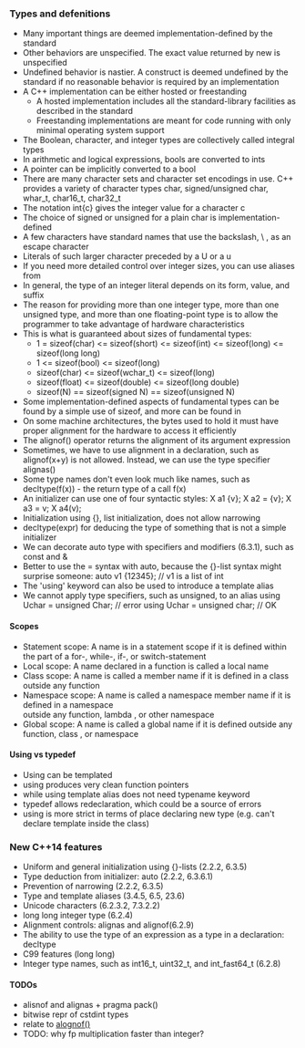 ### Types and defenitions

* Many important things are deemed implementation-defined by the standard
* Other behaviors are unspecified. The exact value returned by new is unspecified
* Undefined behavior is nastier. A construct is deemed undefined by the standard 
  if no reasonable behavior is required by an implementation
* A C++ implementation can be either hosted or freestanding
	* A hosted implementation includes all the standard-library facilities as described in the standard
	* Freestanding implementations are meant for code running with only minimal operating system support
* The Boolean, character, and integer types are collectively called integral types
* In arithmetic and logical expressions, bools are converted to ints
* A pointer can be implicitly converted to a bool
* There are many character sets and character set encodings in use. C++ provides a variety of character types
  char, signed/unsigned char, whar_t, char16_t, char32_t
* The notation int{c} gives the integer value for a character c 
* The choice of signed or unsigned for a plain char is implementation-defined
* A few characters have standard names that use the backslash, \ , as an escape character
* Literals of such larger character preceded by a U or a u
* If you need more detailed control over integer sizes, you can use aliases from <cstdint>
* In general, the type of an integer literal depends on its form, value, and suffix
* The reason for providing more than one integer type, more than one unsigned type, 
  and more than one floating-point type is to allow the programmer 
  to take advantage of hardware characteristics
* This is what is guaranteed about sizes of fundamental types:
    * 1 = sizeof(char) <= sizeof(short) <= sizeof(int) <= sizeof(long) <= sizeof(long long)
    * 1 <= sizeof(bool) <= sizeof(long)
    * sizeof(char) <= sizeof(wchar_t) <= sizeof(long)
    * sizeof(float) <= sizeof(double) <= sizeof(long double)
    * sizeof(N) == sizeof(signed N) == sizeof(unsigned N)
* Some implementation-defined aspects of fundamental types can be found by a simple use of sizeof, 
  and more can be found in <limits>
* On some machine architectures, the bytes used to hold it must have proper alignment
  for the hardware to access it efficiently
* The alignof() operator returns the alignment of its argument expression
* Sometimes, we have to use alignment in a declaration, such as alignof(x+y) is not allowed. 
  Instead, we can use the type specifier alignas()
* Some type names don't even look much like names, such as decltype(f(x)) - the return type of a call f(x)
* An initializer can use one of four syntactic styles:
X a1 {v}; 
X a2 = {v}; 
X a3 = v; 
X a4(v);
* Initialization using {}, list initialization, does not allow narrowing 
* decltype(expr) for deducing the type of something that is not a simple initializer
* We can decorate auto type with specifiers and modifiers (6.3.1), such as const and & 
* Better to use the = syntax with auto, because the {}-list syntax might surprise someone:
auto v1 {12345}; // v1 is a list of int
* The 'using' keyword can also be used to introduce a template alias
* We cannot apply type specifiers, such as unsigned, to an alias
using Uchar = unsigned Char; // error 
using Uchar = unsigned char; // OK

#### Scopes
* Statement scope: A name is in a statement scope if it is defined within the  part of a for-, while-, if-, or switch-statement
* Local scope: A name declared in a function  is called a local name
* Class scope: A name is called a member name  if it is defined in a class outside any function
* Namespace scope: A name is called a namespace member name if it is defined in a namespace  
  outside any function, lambda , or other namespace
* Global scope: A name is called a global name if it is defined outside any function, class , or namespace

#### Using vs typedef
* Using can be templated
* using produces very clean function pointers
* while using template alias does not need typename keyword
* typedef allows redeclaration, which could be a source of errors
* using is more strict in terms of place declaring new type (e.g. can't declare template inside the class)

### New C++14 features
* Uniform and general initialization using {}-lists (2.2.2, 6.3.5)
* Type deduction from initializer: auto (2.2.2, 6.3.6.1)
* Prevention of narrowing (2.2.2, 6.3.5)
* Type and template aliases (3.4.5, 6.5, 23.6)
* Unicode characters (6.2.3.2, 7.3.2.2)
* long long integer type (6.2.4)
* Alignment controls: alignas and alignof(6.2.9)
* The ability to use the type of an expression as a type in a declaration: decltype 
* C99 features (long long)
* Integer type names, such as int16_t, uint32_t, and int_fast64_t (6.2.8)

#### TODOs
* alisnof and alignas + pragma pack()
* bitwise repr of cstdint types
* relate to [alognof()](https://en.cppreference.com/w/c/language/object)
* TODO: why fp multiplication faster than integer?